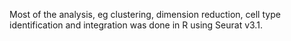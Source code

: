 Most of the analysis, eg clustering, dimension reduction, cell type identification and integration was done in R using Seurat v3.1. 
